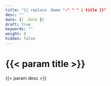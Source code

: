 ```yaml
---
title: "{{ replace .Name "-" " " | title }}"
desc: ""
date: {{ .Date }}
draft: true
keywords: ""
weight: 0
hidden: false
---
```

# {{< param title >}}

{{< param desc >}}